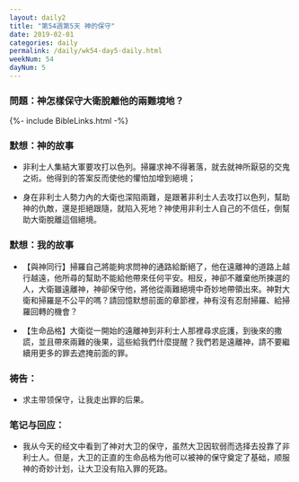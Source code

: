 ```yaml
---
layout: daily2
title: "第54週第5天 神的保守"
date: 2019-02-01
categories: daily
permalink: /daily/wk54-day5-daily.html
weekNum: 54
dayNum: 5
---
```


### 問題：神怎樣保守大衛脫離他的兩難境地？

{%- include BibleLinks.html -%}

### 默想：神的故事 
+ 非利士人集結大軍要攻打以色列。掃羅求神不得著落，就去就神所厭惡的交鬼之術。他得到的答案反而使他的懼怕加增到絕境；

+ 身在非利士人勢力內的大衛也深陷兩難，是跟著非利士人去攻打以色列，幫助神的仇敵，還是拒絕跟隨，就陷入死地？神使用非利士人自己的不信任，倒幫助大衛脫離這個絕境。

### 默想：我的故事
+ 【與神同行】掃羅自己將能夠求問神的通路給斷絕了，他在遠離神的道路上越行越遠，他所尋的幫助不能給他帶來任何平安。相反，神卻不離棄他所揀選的人，大衛雖遠離神，神卻保守他，將他從兩難絕境中奇妙地帶領出來。神對大衛和掃羅是不公平的嗎？請回憶默想前面的章節裡，神有沒有忍耐掃羅、給掃羅回轉的機會？

+ 【生命品格】大衛從一開始的遠離神到非利士人那裡尋求庇護，到後來的撒謊，並且帶來兩難的後果，這些給我們什麼提醒？我們若是遠離神，請不要繼續用更多的罪去遮掩前面的罪。

### 祷告：

+ 求主带领保守，让我走出罪的后果。

### 笔记与回应：

+ 我从今天的经文中看到了神对大卫的保守，虽然大卫因软弱而选择去投靠了非利士人。但是，大卫的正直的生命品格为他可以被神的保守奠定了基础，顺服神的奇妙计划，让大卫没有陷入罪的死路。